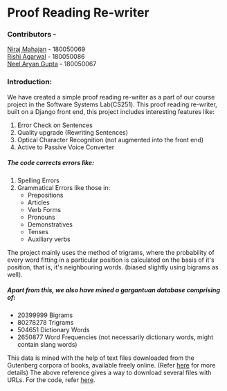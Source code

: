 # Proof Reading Re-writer

### Contributors -

[Niraj Mahajan](https://www.cse.iitb.ac.in/~nirajm) - 180050069  
[Rishi Agarwal](https://www.cse.iitb.ac.in/~rishiagarwal) - 180050086  
[Neel Aryan Gupta](https://www.cse.iitb.ac.in/~neelaryan) - 180050067  

### Introduction:

We have created a simple proof reading re-writer as a part of our course project in the Software Systems Lab(CS251).
This proof reading re-writer, built on a Django front end, this project includes interesting features like:

1. Error Check on Sentences
2. Quality upgrade (Rewriting Sentences)
3. Optical Character Recognition (not augmented into the front end)
4. Active to Passive Voice Converter

##### The code corrects errors like:

1. Spelling Errors
2. Grammatical Errors like those in:
   - Prepositions
   - Articles
   - Verb Forms
   - Pronouns
   - Demonstratives
   - Tenses
   - Auxiliary verbs

The project mainly uses the method of trigrams, where the probability of every word fitting in a particular position is calculated on the basis of it's position, that is, it's neighbouring words. (biased slightly using bigrams as well).

##### Apart from this, we also have mined a gargantuan database comprising of:

- 20399999 Bigrams
- 80278278 Trigrams
- 504651 Dictionary Words
- 2650877 Word Frequencies (not necessarily dictionary words, might contain slang words)

This data is mined with the help of text files downloaded from the Gutenberg corpora of books, available freely online.
(Refer [here](https://webapps.stackexchange.com/questions/12311/how-to-download-all-english-books-from-gutenberg) for more details)
The above reference gives a way to download several files with URLs. For the code, refer [here](https://github.com/nirajmahajan/Proof-Reading-Rewriter/tree/master/databases/data/gutenburgDownload). 